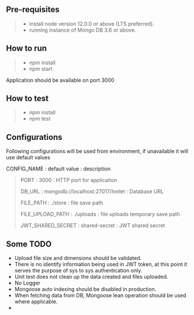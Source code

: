 ## Pre-requisites
> - install node version 12.0.0 or above (LTS preferred).
> - running instance of Mongo DB 3.6 or above.

## How to run

> - npm install
> - npm start

Application should be available on port 3000

## How to test

> - npm install
> - npm test

## Configurations

Following configurations will be used from environment, if unavailable it will use default values

CONFIG_NAME : default value : description

> PORT : 3000 : HTTP port for application
>
> DB_URL : mongodb://localhost:27017/hmlet : Database URL
>
> FILE_PATH : ./store : file save path
>
> FILE_UPLOAD_PATH : ./uploads : file uploads temporary save path
>
> JWT_SHARED_SECRET : shared-secret : JWT shared secret

## Some TODO

- Upload file size and dimensions should be validated.
- There is no identify information being used in JWT token, 
at this point it serves the purpose of sys to sys authentication only.
- Unit test does not clean up the data created and files uploaded.
- No Logger
- Mongoose auto indexing should be disabled in production.
- When fetching data from DB, Mongoose lean operation should be used where applicable.
- 